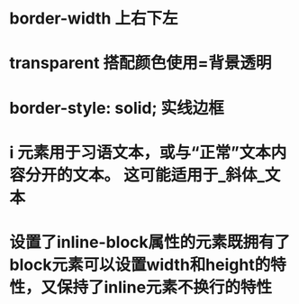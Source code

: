 # border-width 上右下左
# transparent 搭配颜色使用=背景透明 
#  border-style: solid; 实线边框
# i 元素用于习语文本，或与“正常”文本内容分开的文本。 这可能适用于_斜体_文本
# 设置了inline-block属性的元素既拥有了block元素可以设置width和height的特性，又保持了inline元素不换行的特性
